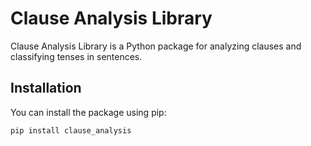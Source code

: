 # Clause Analysis Library

Clause Analysis Library is a Python package for analyzing clauses and classifying tenses in sentences.

## Installation

You can install the package using pip:

```sh
pip install clause_analysis
